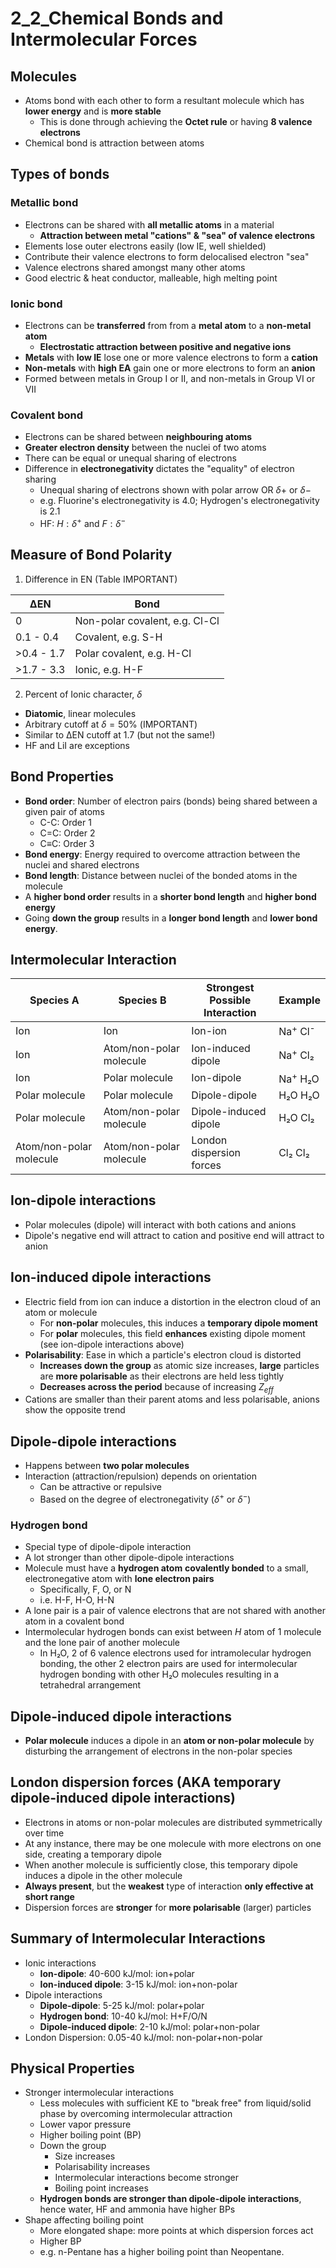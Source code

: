 # 2_2_Chemical Bonds and Intermolecular Forces

## Molecules

- Atoms bond with each other to form a resultant molecule which has **lower energy** and is **more stable**
  - This is done through achieving the **Octet rule** or having **8 valence electrons**
- Chemical bond is attraction between atoms

## Types of bonds

### Metallic bond

- Electrons can be shared with **all metallic atoms** in a material
  - **Attraction between metal "cations" & "sea" of valence electrons**
- Elements lose outer electrons easily (low IE, well shielded)
- Contribute their valence electrons to form delocalised electron "sea"
- Valence electrons shared amongst many other atoms
- Good electric & heat conductor, malleable, high melting point

### Ionic bond

- Electrons can be **transferred** from from a **metal atom** to a **non-metal atom**
  - **Electrostatic attraction between positive and negative ions**
- **Metals** with **low IE** lose one or more valence electrons to form a **cation**
- **Non-metals** with **high EA** gain one or more electrons to form an **anion**
- Formed between metals in Group I or II, and non-metals in Group VI or VII

### Covalent bond

- Electrons can be shared between **neighbouring atoms**
- **Greater electron density** between the nuclei of two atoms
- There can be equal or unequal sharing of electrons
- Difference in **electronegativity** dictates the "equality" of electron sharing
  - Unequal sharing of electrons shown with polar arrow OR $\delta+$ or $\delta-$
  - e.g. Fluorine's electronegativity is 4.0; Hydrogen's electronegativity is 2.1
  - HF:  $H:\delta^+ \text{ and }F:\delta^-$

## Measure of Bond Polarity

1. Difference in EN
(Table IMPORTANT)

| ∆EN        | Bond                           |
| ---------- | ------------------------------ |
| 0          | Non-polar covalent, e.g. Cl-Cl |
| 0.1 - 0.4  | Covalent, e.g. S-H             |
| >0.4 - 1.7 | Polar covalent, e.g. H-Cl      |
| >1.7 - 3.3 | Ionic, e.g. H-F                |

2. Percent of Ionic character, $\delta$

- **Diatomic**, linear molecules
- Arbitrary cutoff at $\delta=50\%$ (IMPORTANT)
- Similar to ∆EN cutoff at 1.7 (but not the same!)
- HF and LiI are exceptions

## Bond Properties

- **Bond order**: Number of electron pairs (bonds) being shared between a given pair of atoms
  - C-C: Order 1
  - C=C: Order 2
  - C≡C: Order 3
- **Bond energy**: Energy required to overcome attraction between the nuclei and shared electrons
- **Bond length**: Distance between nuclei of the bonded atoms in the molecule
- A **higher bond order** results in a **shorter bond length** and **higher bond energy**
- Going **down the group** results in a **longer bond length** and **lower bond energy**.

## Intermolecular Interaction

| Species A               | Species B               | Strongest Possible<br>Interaction | Example                       |
| ----------------------- | ----------------------- | --------------------------------- | ----------------------------- |
| Ion                     | Ion                     | Ion-ion                           | Na<sup>+</sup> Cl<sup>-</sup> |
| Ion                     | Atom/non-polar molecule | Ion-induced dipole                | Na<sup>+</sup> Cl₂ |
| Ion                     | Polar molecule          | Ion-dipole                        | Na<sup>+</sup> H₂O |
| Polar molecule          | Polar molecule          | Dipole-dipole                     | H₂O H₂O |
| Polar molecule          | Atom/non-polar molecule | Dipole-induced dipole             | H₂O Cl₂ |
| Atom/non-polar molecule | Atom/non-polar molecule | London dispersion forces          | Cl₂ Cl₂ |

## Ion-dipole interactions

- Polar molecules (dipole) will interact with both cations and anions
- Dipole's negative end will attract to cation and positive end will attract to anion

## Ion-induced dipole interactions

- Electric field from ion can induce a distortion in the electron cloud of an atom or molecule
  - For **non-polar** molecules, this induces a **temporary dipole moment**
  - For **polar** molecules, this field **enhances** existing dipole moment (see ion-dipole interactions above)
- **Polarisability**: Ease in which a particle's electron cloud is distorted
  - **Increases down the group** as atomic size increases, **large** particles are **more polarisable** as their electrons are held less tightly
  - **Decreases across the period** because of increasing $Z_{eff}$
- Cations are smaller than their parent atoms and less polarisable, anions show the opposite trend

## Dipole-dipole interactions

- Happens between **two polar molecules**
- Interaction (attraction/repulsion) depends on orientation
  - Can be attractive or repulsive
  - Based on the degree of electronegativity ($\delta^+$ or $\delta^-$)

### Hydrogen bond

- Special type of dipole-dipole interaction
- A lot stronger than other dipole-dipole interactions
- Molecule must have a **hydrogen atom** **covalently bonded** to a small, electronegative atom with **lone electron pairs**
  - Specifically, F, O, or N
  - i.e. H-F, H-O, H-N
- A lone pair is a pair of valence electrons that are not shared with another atom in a covalent bond
- Intermolecular hydrogen bonds can exist between $H$ atom of 1 molecule and the lone pair of another molecule
  - In H₂O, 2 of 6 valence electrons used for intramolecular hydrogen bonding, the other 2 electron pairs are used for intermolecular hydrogen bonding with other H₂O molecules resulting in a tetrahedral arrangement

## Dipole-induced dipole interactions

- **Polar molecule** induces a dipole in an **atom or non-polar molecule** by disturbing the arrangement of electrons in the non-polar species

## London dispersion forces (AKA temporary dipole-induced dipole interactions)

- Electrons in atoms or non-polar molecules are distributed symmetrically over time
- At any instance, there may be one molecule with more electrons on one side, creating a temporary dipole
- When another molecule is sufficiently close, this temporary dipole induces a dipole in the other molecule
- **Always present**, but the **weakest** type of interaction **only effective at short range**
- Dispersion forces are **stronger** for **more polarisable** (larger) particles

## Summary of Intermolecular Interactions

- Ionic interactions
  - **Ion-dipole**: 40-600 kJ/mol: ion+polar
  - **Ion-induced dipole**: 3-15 kJ/mol: ion+non-polar
- Dipole interactions
  - **Dipole-dipole**: 5-25 kJ/mol: polar+polar
  - **Hydrogen bond**: 10-40 kJ/mol: H+F/O/N
  - **Dipole-induced dipole**: 2-10 kJ/mol: polar+non-polar
- London Dispersion: 0.05-40 kJ/mol: non-polar+non-polar

## Physical Properties

- Stronger intermolecular interactions
  - Less molecules with sufficient KE to "break free" from liquid/solid phase by overcoming intermolecular attraction
  - Lower vapor pressure
  - Higher boiling point (BP)
  - Down the group
    - Size increases
    - Polarisability increases
    - Intermolecular interactions become stronger
    - Boiling point increases
  - **Hydrogen bonds are stronger than dipole-dipole interactions**, hence water, HF and ammonia have higher BPs
- Shape affecting boiling point
  - More elongated shape: more points at which dispersion forces act
  - Higher BP
  - e.g. n-Pentane has a higher boiling point than Neopentane.
